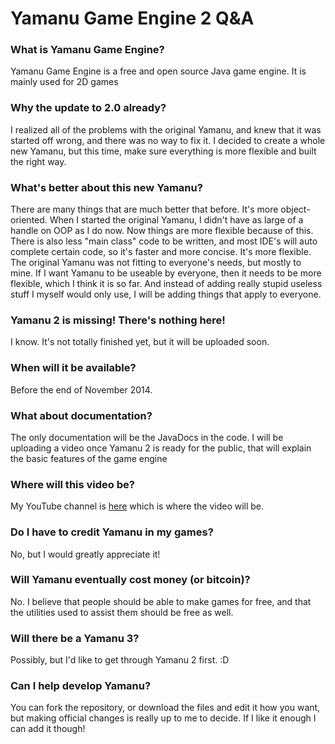 Yamanu Game Engine 2 Q&A
====================

<h3>What is Yamanu Game Engine?</h3>
Yamanu Game Engine is a free and open source Java game engine. It is mainly used for 2D games

<h3>Why the update to 2.0 already?</h3>
I realized all of the problems with the original Yamanu, and knew that it was started off wrong, and there was no way to fix it. I decided to create a whole new Yamanu, but this time, make sure everything is more flexible and built the right way.

<h3>What's better about this new Yamanu?</h3>
There are many things that are much better that before. It's more object-oriented. When I started the original Yamanu, I didn't have as large of a handle on OOP as I do now. Now things are more flexible because of this. There is also less "main class" code to be written, and most IDE's will auto complete certain code, so it's faster and more concise. It's more flexible. The original Yamanu was not fitting to everyone's needs, but mostly to mine. If I want Yamanu to be useable by everyone, then it needs to be more flexible, which I think it is so far. And instead of adding really stupid useless stuff I myself would only use, I will be adding things that apply to everyone.

<h3>Yamanu 2 is missing! There's nothing here!</h3>
I know. It's not totally finished yet, but it will be uploaded soon.

<h3>When will it be available?</h3>
Before the end of November 2014.

<h3>What about documentation?</h3>
The only documentation will be the JavaDocs in the code. I will be uploading a video once Yamanu 2 is ready for the public, that will explain the basic features of the game engine

<h3>Where will this video be?</h3>
My YouTube channel is <a href="http://www.youtube.com/TheGandalf1209">here</a> which is where the video will be.

<h3>Do I have to credit Yamanu in my games?</h3>
No, but I would greatly appreciate it!

<h3>Will Yamanu eventually cost money (or bitcoin)?</h3>
No. I believe that people should be able to make games for free, and that the utilities used to assist them should be free as well.

<h3>Will there be a Yamanu 3?</h3>
Possibly, but I'd like to get through Yamanu 2 first. :D

<h3>Can I help develop Yamanu?</h3>
You can fork the repository, or download the files and edit it how you want, but making official changes is really up to me to decide. If I like it enough I can add it though!
